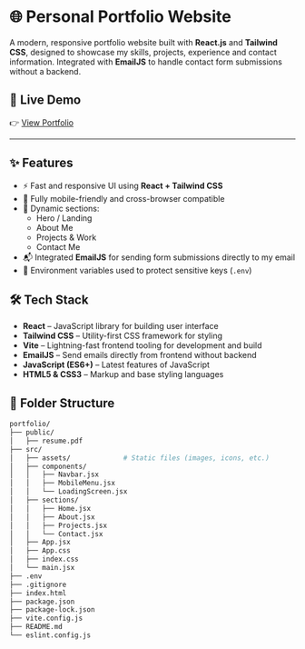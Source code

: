 # 🌐 Personal Portfolio Website

A modern, responsive portfolio website built with **React.js** and **Tailwind CSS**, designed to showcase my skills, projects, experience and contact information. Integrated with **EmailJS** to handle contact form submissions without a backend.

## 🚀 Live Demo

👉 [View Portfolio](https://portfolio-ydke.onrender.com/)

---
## ✨ Features

- ⚡ Fast and responsive UI using **React + Tailwind CSS**
- 📱 Fully mobile-friendly and cross-browser compatible
- 🧾 Dynamic sections:
  - Hero / Landing
  - About Me
  - Projects & Work
  - Contact Me
- 📬 Integrated **EmailJS** for sending form submissions directly to my email
- 🔐 Environment variables used to protect sensitive keys (`.env`)

## 🛠️ Tech Stack
- **React** – JavaScript library for building user interface
- **Tailwind CSS** – Utility-first CSS framework for styling  
- **Vite** – Lightning-fast frontend tooling for development and build  
- **EmailJS** – Send emails directly from frontend without backend  
- **JavaScript (ES6+)** – Latest features of JavaScript  
- **HTML5 & CSS3** – Markup and base styling languages  

## 📁 Folder Structure

```bash
portfolio/
├── public/
│   ├── resume.pdf
├── src/
│   ├── assets/             # Static files (images, icons, etc.)
│   ├── components/
│   │   ├── Navbar.jsx
│   │   ├── MobileMenu.jsx
│   │   └── LoadingScreen.jsx
│   ├── sections/
│   │   ├── Home.jsx
│   │   ├── About.jsx
│   │   ├── Projects.jsx
│   │   └── Contact.jsx
│   ├── App.jsx
│   ├── App.css
│   ├── index.css
│   └── main.jsx
├── .env
├── .gitignore
├── index.html
├── package.json
├── package-lock.json
├── vite.config.js
├── README.md
└── eslint.config.js

